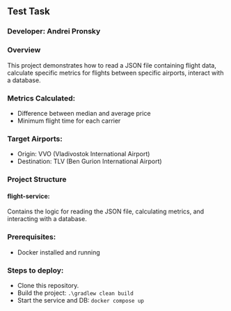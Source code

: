 ## Test Task

### Developer: Andrei Pronsky

### Overview

This project demonstrates how to read a JSON file containing flight data, calculate specific metrics for flights between specific airports, interact with a database.

### Metrics Calculated:

* Difference between median and average price
* Minimum flight time for each carrier

### Target Airports:

* Origin: VVO (Vladivostok International Airport)
* Destination: TLV (Ben Gurion International Airport)

### Project Structure

#### flight-service: 
Contains the logic for reading the JSON file, calculating metrics, and interacting with a database.


### Prerequisites:

* Docker installed and running

### Steps to deploy:

* Clone this repository.
* Build the project: ``` .\gradlew clean build ```
* Start the service and DB: ```docker compose up ```
